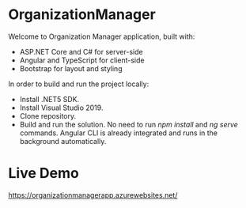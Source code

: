 # OrganizationManager

Welcome to Organization Manager application, built with:
* ASP.NET Core and C# for server-side
* Angular and TypeScript for client-side
* Bootstrap for layout and styling

In order to build and run the project locally:
* Install .NET5 SDK.
* Install Visual Studio 2019.
* Clone repository.
* Build and run the solution. No need to run *npm install* and *ng serve* commands. Angular CLI is already integrated and runs in the background automatically.

# Live Demo
https://organizationmanagerapp.azurewebsites.net/
